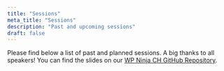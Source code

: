 ```yaml
---
title: "Sessions"
meta_title: "Sessions"
description: "Past and upcoming sessions"
draft: false
---
```


Please find below a list of past and planned sessions. A big thanks to all speakers! You can find the slides on our [WP Ninja CH GitHub Repository](https://github.com/wpninjasugch/wpninjasugch.github.io/tree/main/slides).

<script type="text/javascript" src="https://sessionize.com/api/v2/vm5962td/view/Sessions"></script>

